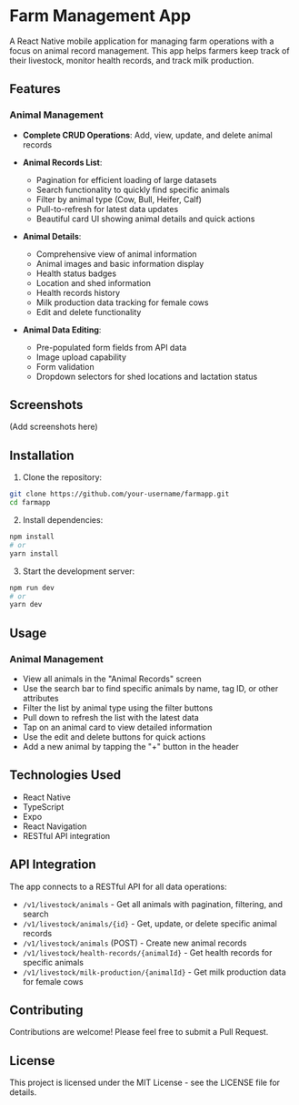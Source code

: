 # Farm Management App

A React Native mobile application for managing farm operations with a focus on animal record management. This app helps farmers keep track of their livestock, monitor health records, and track milk production.

## Features

### Animal Management
- **Complete CRUD Operations**: Add, view, update, and delete animal records
- **Animal Records List**: 
  - Pagination for efficient loading of large datasets
  - Search functionality to quickly find specific animals
  - Filter by animal type (Cow, Bull, Heifer, Calf)
  - Pull-to-refresh for latest data updates
  - Beautiful card UI showing animal details and quick actions

- **Animal Details**:
  - Comprehensive view of animal information
  - Animal images and basic information display
  - Health status badges
  - Location and shed information
  - Health records history
  - Milk production data tracking for female cows
  - Edit and delete functionality

- **Animal Data Editing**:
  - Pre-populated form fields from API data
  - Image upload capability
  - Form validation
  - Dropdown selectors for shed locations and lactation status

## Screenshots
(Add screenshots here)

## Installation

1. Clone the repository:
```bash
git clone https://github.com/your-username/farmapp.git
cd farmapp
```

2. Install dependencies:
```bash
npm install
# or
yarn install
```

3. Start the development server:
```bash
npm run dev
# or
yarn dev
```

## Usage

### Animal Management
- View all animals in the "Animal Records" screen
- Use the search bar to find specific animals by name, tag ID, or other attributes
- Filter the list by animal type using the filter buttons
- Pull down to refresh the list with the latest data
- Tap on an animal card to view detailed information
- Use the edit and delete buttons for quick actions
- Add a new animal by tapping the "+" button in the header

## Technologies Used

- React Native
- TypeScript
- Expo
- React Navigation
- RESTful API integration

## API Integration

The app connects to a RESTful API for all data operations:
- `/v1/livestock/animals` - Get all animals with pagination, filtering, and search
- `/v1/livestock/animals/{id}` - Get, update, or delete specific animal records
- `/v1/livestock/animals` (POST) - Create new animal records
- `/v1/livestock/health-records/{animalId}` - Get health records for specific animals
- `/v1/livestock/milk-production/{animalId}` - Get milk production data for female cows

## Contributing

Contributions are welcome! Please feel free to submit a Pull Request.

## License

This project is licensed under the MIT License - see the LICENSE file for details.
